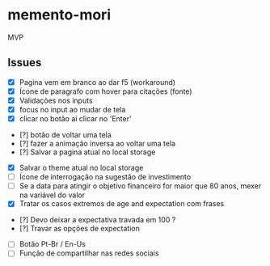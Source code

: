 # memento-mori
MVP


## Issues

- [x] Pagina vem em branco ao dar f5 (workaround)
- [x] Ícone de paragrafo com hover para citações (fonte)
- [x] Validações nos inputs
- [x] focus no input ao mudar de tela
- [x] clicar no botão ai clicar no 'Enter'
- [?] botão de voltar uma tela
- [?] fazer a animação inversa ao voltar uma tela
- [?] Salvar a pagina atual no local storage
- [x] Salvar o theme atual no local storage
- [ ] Ícone de interrogação na sugestão de investimento
- [ ] Se a data para atingir o objetivo financeiro for maior que 80 anos, mexer na variável do valor
- [x] Tratar os casos extremos de age and expectation com frases
- [?] Devo deixar a expectativa travada em 100 ?
- [?] Travar as opções de expectation
- [ ] Botão Pt-Br / En-Us
- [ ] Função de compartilhar nas redes sociais
